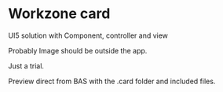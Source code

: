 Workzone card
=============

UI5 solution with Component, controller and view

Probably Image should be outside the app.

Just a trial.

Preview direct from BAS with the .card folder and included files.
